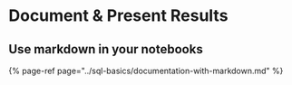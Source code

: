 # Document & Present Results

## Use markdown in your notebooks

{% page-ref page="../sql-basics/documentation-with-markdown.md" %}



